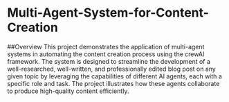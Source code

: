 # Multi-Agent-System-for-Content-Creation
##Overview
This project demonstrates the application of multi-agent systems in automating the content creation process using the crewAI framework. The system is designed to streamline the development of a well-researched, well-written, and professionally edited blog post on any given topic by leveraging the capabilities of different AI agents, each with a specific role and task. The project illustrates how these agents collaborate to produce high-quality content efficiently.

